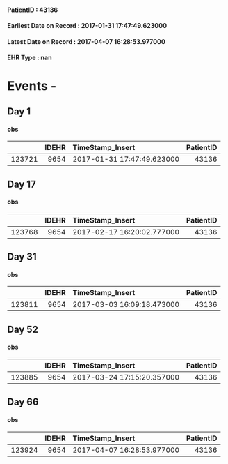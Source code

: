 
#### PatientID : 43136
#### Earliest Date on Record : 2017-01-31 17:47:49.623000
#### Latest Date on Record : 2017-04-07 16:28:53.977000
#### EHR Type : nan

# Events - 

## Day 1

#### obs
|        |   IDEHR | TimeStamp_Insert           |   PatientID |
|-------:|--------:|:---------------------------|------------:|
| 123721 |    9654 | 2017-01-31 17:47:49.623000 |       43136 |


## Day 17

#### obs
|        |   IDEHR | TimeStamp_Insert           |   PatientID |
|-------:|--------:|:---------------------------|------------:|
| 123768 |    9654 | 2017-02-17 16:20:02.777000 |       43136 |


## Day 31

#### obs
|        |   IDEHR | TimeStamp_Insert           |   PatientID |
|-------:|--------:|:---------------------------|------------:|
| 123811 |    9654 | 2017-03-03 16:09:18.473000 |       43136 |


## Day 52

#### obs
|        |   IDEHR | TimeStamp_Insert           |   PatientID |
|-------:|--------:|:---------------------------|------------:|
| 123885 |    9654 | 2017-03-24 17:15:20.357000 |       43136 |


## Day 66

#### obs
|        |   IDEHR | TimeStamp_Insert           |   PatientID |
|-------:|--------:|:---------------------------|------------:|
| 123924 |    9654 | 2017-04-07 16:28:53.977000 |       43136 |



